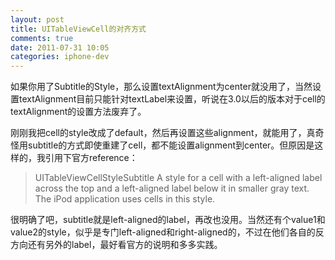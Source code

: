 ```yaml
---
layout: post
title: UITableViewCell的对齐方式
comments: true
date: 2011-07-31 10:05
categories: iphone-dev
---
```


如果你用了Subtitle的Style，那么设置textAlignment为center就没用了，当然设置textAlignment目前只能针对textLabel来设置，听说在3.0以后的版本对于cell的textAlignment的设置方法废弃了。

刚刚我把cell的style改成了default，然后再设置这些alignment，就能用了，真奇怪用subtitle的方式即使重建了cell，都不能设置alignment到center。但原因是这样的，我引用下官方reference：


>UITableViewCellStyleSubtitle
>A style for a cell with a left-aligned label across the top and a left-aligned label below it in smaller gray text. The iPod application uses cells in this style.

很明确了吧，subtitle就是left-aligned的label，再改也没用。当然还有个value1和value2的style，似乎是专门left-aligned和right-aligned的，不过在他们各自的反方向还有另外的label，最好看官方的说明和多多实践。